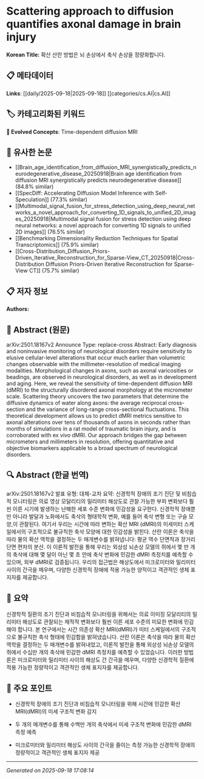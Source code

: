 
# Scattering approach to diffusion quantifies axonal damage in brain injury

**Korean Title:** 확산 산란 방법은 뇌 손상에서 축삭 손상을 정량화합니다.

## 📋 메타데이터

**Links**: [[daily/2025-09-18|2025-09-18]] [[categories/cs.AI|cs.AI]]

## 🏷️ 카테고리화된 키워드
**🚀 Evolved Concepts**: Time-dependent diffusion MRI

## 🔗 유사한 논문
- [[Brain_age_identification_from_diffusion_MRI_synergistically_predicts_neurodegenerative_disease_20250918|Brain age identification from diffusion MRI synergistically predicts neurodegenerative disease]] (84.8% similar)
- [[SpecDiff: Accelerating Diffusion Model Inference with Self-Speculation]] (77.3% similar)
- [[Multimodal_signal_fusion_for_stress_detection_using_deep_neural_networks_a_novel_approach_for_converting_1D_signals_to_unified_2D_images_20250918|Multimodal signal fusion for stress detection using deep neural networks: a novel approach for converting 1D signals to unified 2D images]] (76.5% similar)
- [[Benchmarking Dimensionality Reduction Techniques for Spatial Transcriptomics]] (75.9% similar)
- [[Cross-Distribution_Diffusion_Priors-Driven_Iterative_Reconstruction_for_Sparse-View_CT_20250918|Cross-Distribution Diffusion Priors-Driven Iterative Reconstruction for Sparse-View CT]] (75.7% similar)

## 📋 저자 정보

**Authors:** 

## 📄 Abstract (원문)

arXiv:2501.18167v2 Announce Type: replace-cross 
Abstract: Early diagnosis and noninvasive monitoring of neurological disorders require sensitivity to elusive cellular-level alterations that occur much earlier than volumetric changes observable with the millimeter-resolution of medical imaging modalities. Morphological changes in axons, such as axonal varicosities or beadings, are observed in neurological disorders, as well as in development and aging. Here, we reveal the sensitivity of time-dependent diffusion MRI (dMRI) to the structurally disordered axonal morphology at the micrometer scale. Scattering theory uncovers the two parameters that determine the diffusive dynamics of water along axons: the average reciprocal cross-section and the variance of long-range cross-sectional fluctuations. This theoretical development allows us to predict dMRI metrics sensitive to axonal alterations over tens of thousands of axons in seconds rather than months of simulations in a rat model of traumatic brain injury, and is corroborated with ex vivo dMRI. Our approach bridges the gap between micrometers and millimeters in resolution, offering quantitative and objective biomarkers applicable to a broad spectrum of neurological disorders.

## 🔍 Abstract (한글 번역)

arXiv:2501.18167v2 발표 유형: 대체-교차
요약: 신경학적 장애의 조기 진단 및 비침습적 모니터링은 의료 영상 모달리티의 밀리미터 해상도로 관찰 가능한 부피 변화보다 훨씬 이른 시기에 발생하는 난해한 세포 수준 변화에 민감성을 요구한다. 신경학적 장애뿐만 아니라 발달과 노화에서도 축삭의 형태학적 변화, 예를 들어 축삭 변형 또는 구슬 모양,이 관찰된다. 여기서 우리는 시간에 따라 변하는 확산 MRI (dMRI)의 미세미터 스케일에서의 구조적으로 불규칙한 축삭 모양에 대한 민감성을 밝힌다. 산란 이론은 축삭을 따라 물의 확산 역학을 결정하는 두 매개변수를 밝혀냅니다: 평균 역수 단면적과 장거리 단면 편차의 분산. 이 이론적 발전을 통해 우리는 외상성 뇌손상 모델의 쥐에서 몇 만 개의 축삭에 대해 몇 달이 아닌 몇 초 안에 축삭 변화에 민감한 dMRI 측정치를 예측할 수 있으며, 외부 dMRI로 검증됩니다. 우리의 접근법은 해상도에서 미크로미터와 밀리미터 사이의 간극을 메우며, 다양한 신경학적 장애에 적용 가능한 양적이고 객관적인 생체 표지자를 제공합니다.

## 📝 요약

신경학적 질환의 조기 진단과 비침습적 모니터링을 위해서는 의료 이미징 모달리티의 밀리미터 해상도로 관찰되는 체적적 변화보다 훨씬 이른 세포 수준의 미묘한 변화에 민감해야 합니다. 본 연구에서는 시간 의존성 확산 MRI(dMRI)가 미터 스케일에서의 구조적으로 불규칙한 축삭 형태에 민감함을 밝혀냈습니다. 산란 이론은 축삭을 따라 물의 확산 역학을 결정하는 두 매개변수를 밝혀내었고, 이론적 발전을 통해 외상성 뇌손상 모델의 쥐에서 수십만 개의 축삭에 민감한 dMRI 측정치를 예측할 수 있었습니다. 이러한 방법론은 미크로미터와 밀리미터 사이의 해상도 간 간극을 메우며, 다양한 신경학적 질환에 적용 가능한 정량적이고 객관적인 생체 표지자를 제공합니다.

## 🎯 주요 포인트

- 신경학적 장애의 조기 진단과 비침습적 모니터링을 위해 시간에 민감한 확산 MRI(dMRI)의 미세 구조적 변화 감지

- 두 개의 매개변수를 통해 수백만 개의 축삭에서 미세 구조적 변화에 민감한 dMRI 측정 예측

- 미크로미터와 밀리미터 해상도 사이의 간극을 줄이는 측정 가능한 신경학적 장애의 정량적이고 객관적인 생체 표지자 제공

---

*Generated on 2025-09-18 17:08:14*